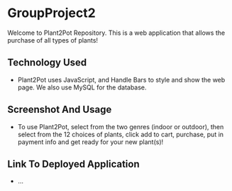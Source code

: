 # GroupProject2

Welcome to Plant2Pot Repository. This is a web application that allows the purchase of all types of plants! 

## Technology Used
* Plant2Pot uses JavaScript, and Handle Bars to style and show the web page. We also use MySQL for the database.

 ## Screenshot And Usage
 * To use Plant2Pot, select from the two genres (indoor or outdoor), then select from the 12 choices of plants, click add to cart, purchase, put in payment info and get ready for your new plant(s)!

 ## Link To Deployed Application
 * ...
